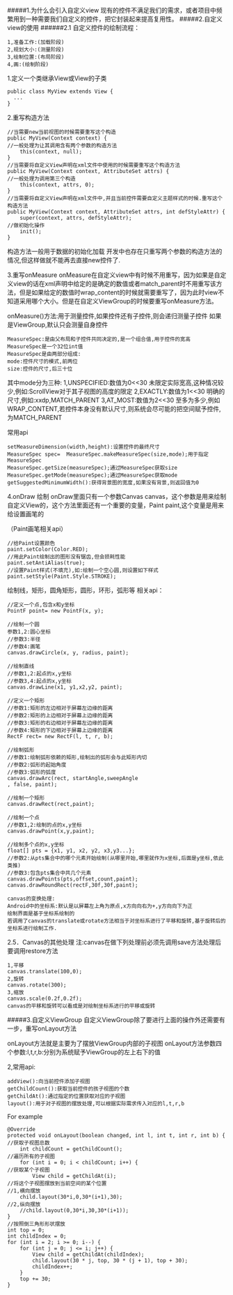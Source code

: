 <!--
author: 冷火-王胜 
date: 2017-2-28 
title: 自定义View学习总结(一)
tags: Android View
category: Android
status: publish 
-->
#####1.为什么会引入自定义view
现有的控件不满足我们的需求，或者项目中频繁用到一种需要我们自定义的控件，把它封装起来提高复用性。
#####2.自定义view的使用
######2.1 自定义控件的绘制流程：

    1,准备工作:(加载阶段)
    2,规划大小:(测量阶段)
    3,绘制位置:(布局阶段)
    4,画:(绘制阶段)
1.定义一个类继承View或View的子类

    public class MyView extends View {
      ...
    }
2.重写构造方法

    //当需要new当前视图的时候需要重写这个构造
	public MyView(Context context) {
    //一般处理为让其调用含有两个参数的构造方法
		this(context, null);
	}
    //当需要将自定义View声明在xml文件中使用的时候需要重写这个构造方法
	public MyView(Context context, AttributeSet attrs) {
    //一般处理为调用第三个构造
		this(context, attrs, 0);
	}
    //当需要将自定义View声明在xml文件中,并且当前控件需要自定义主题样式的时候.重写这个构造方法
	public MyView(Context context, AttributeSet attrs, int defStyleAttr) {
		super(context, attrs, defStyleAttr);
    //做初始化操作
		init();
	}
构造方法一般用于数据的初始化加载
开发中也存在只重写两个参数的构造方法的情况,但这样做就不能再去直接new控件了.

3.重写onMeasure
onMeasure在自定义view中有时候不用重写，因为如果是自定义view的话在xml声明中给定的是确定的数值或者match_parent时不用重写该方法，但是如果给定的数值时wrap_content的时候就需要重写了，因为此时view不知道采用哪个大小。但是在自定义ViewGroup的时候要重写onMeasure方法。

onMeasure()方法:用于测量控件,如果控件还有子控件,则会递归测量子控件
如果是ViewGroup,默认只会测量自身控件

    MeasureSpec:是由父布局和子控件共同决定的,是一个组合值,用于控件的宽高
    MeasureSpec是一个32位int值
    MeasureSpec是由两部分组成:
    mode:控件尺寸的模式,前两位
    size:控件的尺寸,后三十位


其中mode分为三种:
1,UNSPECIFIED:数值为0<<30
未限定实际宽高,这种情况较少,例如:ScrollView对于其子视图的高度的限定
2,EXACTLY:数值为1<<30
明确的尺寸,例如:xxdp,MATCH_PARENT
3,AT_MOST:数值为2<<30
至多为多少,例如WRAP_CONTENT,若控件本身没有默认尺寸,则系统会尽可能的把空间赋予控件,为MATCH_PARENT

常用api

    setMeasureDimension(width,height):设置控件的最终尺寸
    MeasureSpec spec=  MeasureSpec.makeMeasureSpec(size,mode);用于指定MeasureSpec
    MeasureSpec.getSize(measureSpec);通过MeasureSpec获取size
    MeasureSpec.getMode(measureSpec);通过MeasureSpec获取mode
    getSuggestedMinimumWidth():获得背景图的宽度,如果没有背景,则返回值为0
4.onDraw 绘制
onDraw里面只有一个参数Canvas canvas，这个参数是用来绘制自定义View的，这个方法里面还有一个重要的变量，Paint paint,这个变量是用来给设置画笔的

（Paint画笔相关api）

    //给Paint设置颜色
    paint.setColor(Color.RED);
    //用此Paint绘制出的图形没有锯齿,但会损耗性能
    paint.setAntiAlias(true);
    //设置Paint样式(不填充),如:绘制一个空心圆,则设置如下样式
    paint.setStyle(Paint.Style.STROKE);

绘制线，矩形，圆角矩形，圆形，环形，弧形等
相关api：

    //定义一个点,包含x和y坐标
    PointF point= new PointF(x, y);

    //绘制一个圆
    参数1,2:圆心坐标
    //参数3:半径
    //参数4:画笔
    canvas.drawCircle(x, y, radius, paint);

    //绘制直线
    //参数1,2:起点的x,y坐标
    //参数3,4:起点的x,y坐标
    canvas.drawLine(x1, y1,x2,y2, paint);

    //定义一个矩形
    //参数1:矩形的左边相对于屏幕左边缘的距离
    //参数2:矩形的上边相对于屏幕上边缘的距离
    //参数3:矩形的右边相对于屏幕左边缘的距离
    //参数4:矩形的下边相对于屏幕上边缘的距离
    RectF rect= new RectF(l, t, r, b);

    //绘制弧形
    //参数1:绘制弧形依赖的矩形,绘制出的弧形会与此矩形内切
    //参数2:弧形的起始角度
    //参数3:弧形的弧度
    canvas.drawArc(rect, startAngle,sweepAngle
    , false, paint);

    //绘制一个矩形
    canvas.drawRect(rect,paint);

    //绘制一个点
    //参数1,2:绘制的点的x,y坐标
    canvas.drawPoint(x,y,paint);

    //绘制多个点的x,y坐标
    float[] pts = {x1, y1, x2, y2, x3,y3...};
    //参数2:从pts集合中的哪个元素开始绘制(从哪里开始,哪里就作为x坐标,后面是y坐标,依此类推)
    //参数3:包含pts集合中共几个元素
    canvas.drawPoints(pts,offset,count,paint);
    canvas.drawRoundRect(rectF,30f,30f,paint);

    canvas的变换处理:
    Android中的坐标系:默认是以屏幕左上角为原点,x方向向右为+,y方向向下为正
    绘制界面是基于坐标系绘制的
    若调用了canvas的translate或rotate方法相当于对坐标系进行了平移和旋转,基于旋转后的坐标系进行绘制工作.
2.5．Canvas的其他处理
注:canvas在做下列处理前必须先调用save方法处理后要调用restore方法

    1,平移
    canvas.translate(100,0);
    2,旋转
    canvas.rotate(300);
    3,缩放
    canvas.scale(0.2f,0.2f);
    canvas的平移和旋转可以看成是对绘制坐标系进行的平移或旋转

#####3.自定义ViewGroup
自定义ViewGroup除了要进行上面的操作外还需要有一步，重写onLayout方法

onLayout方法就是主要为了摆放ViewGroup内部的子视图
onLayout方法参数四个参数:l,t,r,b:分别为系统赋予ViewGroup的左上右下的值  

2,常用api:

    addView():向当前控件添加子视图
    getChildCount():获取当前控件的孩子视图的个数
    getChildAt():通过指定的位置获取对应的子视图
    layout():用于对子视图的摆放处理,可以根据实际需求传入对应的l,t,r,b
For example

    @Override
    protected void onLayout(boolean changed, int l, int t, int r, int b) {
    //获取子视图总数
	    int childCount = getChildCount();
    //遍历所有的子视图
	    for (int i = 0; i < childCount; i++) {
    //获取某个子视图
		    View child = getChildAt(i);
    //将这个子视图摆放到当前空间的某个位置
    //1,横向摆放
		child.layout(30*i,0,30*(i+1),30);
    //2,纵向摆放
		//child.layout(0,30*i,30,30*(i+1));
	}
    //按照倒三角形形状摆放
	int top = 0;
	int childIndex = 0;
	for (int i = 2; i >= 0; i--) {
		for (int j = 0; j <= i; j++) {
			View child = getChildAt(childIndex);
			child.layout(30 * j, top, 30 * (j + 1), top + 30);
			childIndex++;
		}
		top += 30;
	}